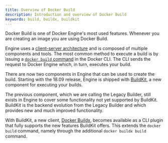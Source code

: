 ```yaml
---
title: Overview of Docker Build
description: Introduction and overview of Docker Build
keywords: build, buildx, buildkit
---
```



Docker Build is one of Docker Engine's most used features. Whenever you are creating an image you are using Docker Build.

Engine uses a [client-server architecture](../get-started/overview.md#docker-architecture) and is composed of multiple components and tools. 
The most common method to execute a build is by issuing a [`docker build` command](../engine/reference/commandline/build.md) in the Docker CLI. The CLI sends the request to Docker Engine which, in turn, executes your build. 

There are now two components in Engine that can be used to create the build. Starting with the 18.09 release, Engine is shipped with [BuildKit](https://github.com/moby/buildkit), a new component for executing your builds.

The previous component, which we are calling the Legacy Builder, still exists in Engine to cover some functionality not yet supported by BuildKit. 
BuildKit is the backend evolution from the Legacy Builder and which provides new and much improved functionality. 

With BuildKit, a new client, [Docker Buildx](../buildx/working-with-buildx.md), becomes available as a CLI plugin that fully supports the new features BuildKit offers. This extends the `docker build` command, namely through the additional `docker buildx build` command. 

